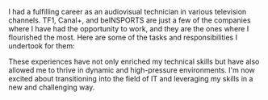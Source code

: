 I had a fulfilling career as an audiovisual technician in various television channels. TF1, Canal+, and beINSPORTS are just a few of the companies where I have had the opportunity to work, and they are the ones where I flourished the most. Here are some of the tasks and responsibilities I undertook for them:

These experiences have not only enriched my technical skills but have also allowed me to thrive in dynamic and high-pressure environments. I'm now excited about transitioning into the field of IT and leveraging my skills in a new and challenging way.